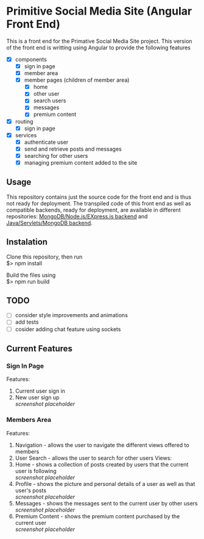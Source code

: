 # Primitive Social Media Site (Angular Front End)
This is a front end for the Primative Social Media Site project. This version of the front end is writting using Angular to provide the following features
- [x] components
  - [x] sign in page 
  - [x] member area
  - [x] member pages (children of member area)
    - [x] home
    - [x] other user
    - [x] search users
    - [x] messages
    - [x] premium content
- [x] routing
  - [x] sign in page 
- [x] services 
  - [x] authenticate user
  - [x] send and retrieve posts and messages
  - [x] searching for other users
  - [x] managing premium content added to the site

## Usage
This repository contains just the source code for the front end and is thus not ready for deployment. The transpiled code of this front end as well as compatible backends, ready for deployment, are available in different repositories: [MongoDB/Node.js/EXpress.js backend](https://github.com/albertpatterson/PrimitiveSocialMediaSite-API-Mongo-Node-Express) and [Java/Servlets/MongoDB backend](https://github.com/albertpatterson/PrimitiveSocialMediaSite-API-Mongo-Servlet). 

## Instalation
Clone this repository, then run<br>
$> npm install

Build the files using <br>
$> npm run build

## TODO
- [ ] consider style improvements and animations
- [ ] add tests
- [ ] cosider adding chat feature using sockets

## Current Features
### Sign In Page
Features:
1) Current user sign in
2) New user sign up
<br>*screenshot placeholder*

### Members Area
Features:
1) Navigation - allows the user to navigate the different views offered to members
2) User Search - allows the user to search for other users
Views:
1) Home - shows a collection of posts created by users that the current user is following
<br>*screenshot placeholder*
2) Profile - shows the picture and personal details of a user as well as that user's posts
<br>*screenshot placeholder*
3) Messages - shows the messages sent to the current user by other users
<br>*screenshot placeholder*
4) Premium Content - shows the premium content purchased by the current user
<br>*screenshot placeholder*


